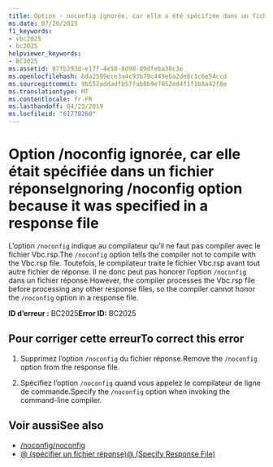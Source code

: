 ```yaml
---
title: Option - noconfig ignorée, car elle a été spécifiée dans un fichier réponse
ms.date: 07/20/2015
f1_keywords:
- vbc2025
- bc2025
helpviewer_keywords:
- BC2025
ms.assetid: 87fb393d-e17f-4e50-8d98-d9dfeba30c3e
ms.openlocfilehash: 6da2599ece3a4c93b79c449eba2de8c1c6e54ccd
ms.sourcegitcommit: 9b552addadfb57fab0b9e7852ed4f1f1b8a42f8e
ms.translationtype: MT
ms.contentlocale: fr-FR
ms.lasthandoff: 04/23/2019
ms.locfileid: "61778260"
---
```

# <a name="ignoring-noconfig-option-because-it-was-specified-in-a-response-file"></a><span data-ttu-id="c8532-102">Option /noconfig ignorée, car elle était spécifiée dans un fichier réponse</span><span class="sxs-lookup"><span data-stu-id="c8532-102">Ignoring /noconfig option because it was specified in a response file</span></span>
<span data-ttu-id="c8532-103">L’option `/noconfig` indique au compilateur qu’il ne faut pas compiler avec le fichier Vbc.rsp.</span><span class="sxs-lookup"><span data-stu-id="c8532-103">The `/noconfig` option tells the compiler not to compile with the Vbc.rsp file.</span></span> <span data-ttu-id="c8532-104">Toutefois, le compilateur traite le fichier Vbc.rsp avant tout autre fichier de réponse. Il ne donc peut pas honorer l’option `/noconfig` dans un fichier réponse.</span><span class="sxs-lookup"><span data-stu-id="c8532-104">However, the compiler processes the Vbc.rsp file before processing any other response files, so the compiler cannot honor the `/noconfig` option in a response file.</span></span>  
  
 <span data-ttu-id="c8532-105">**ID d’erreur :** BC2025</span><span class="sxs-lookup"><span data-stu-id="c8532-105">**Error ID:** BC2025</span></span>  
  
## <a name="to-correct-this-error"></a><span data-ttu-id="c8532-106">Pour corriger cette erreur</span><span class="sxs-lookup"><span data-stu-id="c8532-106">To correct this error</span></span>  
  
1. <span data-ttu-id="c8532-107">Supprimez l’option `/noconfig` du fichier réponse.</span><span class="sxs-lookup"><span data-stu-id="c8532-107">Remove the `/noconfig` option from the response file.</span></span>  
  
2. <span data-ttu-id="c8532-108">Spécifiez l’option `/noconfig` quand vous appelez le compilateur de ligne de commande.</span><span class="sxs-lookup"><span data-stu-id="c8532-108">Specify the `/noconfig` option when invoking the command-line compiler.</span></span>  
  
## <a name="see-also"></a><span data-ttu-id="c8532-109">Voir aussi</span><span class="sxs-lookup"><span data-stu-id="c8532-109">See also</span></span>

- [<span data-ttu-id="c8532-110">/noconfig</span><span class="sxs-lookup"><span data-stu-id="c8532-110">/noconfig</span></span>](../../visual-basic/reference/command-line-compiler/noconfig.md)
- [<span data-ttu-id="c8532-111">@ (spécifier un fichier réponse)</span><span class="sxs-lookup"><span data-stu-id="c8532-111">@ (Specify Response File)</span></span>](../../visual-basic/reference/command-line-compiler/specify-response-file.md)
